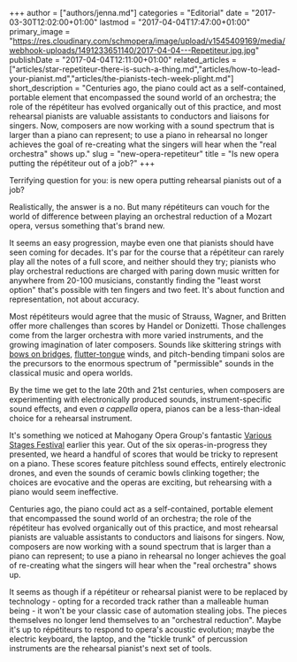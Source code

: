 +++
author = ["authors/jenna.md"]
categories = "Editorial"
date = "2017-03-30T12:02:00+01:00"
lastmod = "2017-04-04T17:47:00+01:00"
primary_image = "https://res.cloudinary.com/schmopera/image/upload/v1545409169/media/webhook-uploads/1491233651140/2017-04-04---Repetiteur.jpg.jpg"
publishDate = "2017-04-04T12:11:00+01:00"
related_articles = ["articles/star-repetiteur-there-is-such-a-thing.md","articles/how-to-lead-your-pianist.md","articles/the-pianists-tech-week-plight.md"]
short_description = "Centuries ago, the piano could act as a self-contained, portable element that encompassed the sound world of an orchestra; the role of the répétiteur has evolved organically out of this practice, and most rehearsal pianists are valuable assistants to conductors and liaisons for singers. Now, composers are now working with a sound spectrum that is larger than a piano can represent; to use a piano in rehearsal no longer achieves the goal of re-creating what the singers will hear when the &quot;real orchestra&quot; shows up."
slug = "new-opera-repetiteur"
title = "Is new opera putting the répétiteur out of a job?"
+++

Terrifying question for you: is new opera putting rehearsal pianists out of a job?

Realistically, the answer is a no. But many répétiteurs can vouch for the world of difference between playing an orchestral reduction of a Mozart opera, versus something that's brand new.

It seems an easy progression, maybe even one that pianists should have seen coming for decades. It's par for the course that a répétiteur can rarely play all the notes of a full score, and neither should they try; pianists who play orchestral reductions are charged with paring down music written for anywhere from 20-100 musicians, constantly finding the "least worst option" that's possible with ten fingers and two feet. It's about function and representation, not about accuracy.

Most répétiteurs would agree that the music of Strauss, Wagner, and Britten offer more challenges than scores by Handel or Donizetti. Those challenges come from the larger orchestra with more varied instruments, and the growing imagination of later composers. Sounds like skittering strings with [bows on bridges](https://www.merriam-webster.com/dictionary/sul%20ponticello), [flutter-tongue](https://en.wikipedia.org/wiki/Flutter-tonguing) winds, and pitch-bending timpani solos are the precursors to the enormous spectrum of "permissible" sounds in the classical music and opera worlds.

By the time we get to the late 20th and 21st centuries, when composers are experimenting with electronically produced sounds, instrument-specific sound effects, and even *a cappella* opera, pianos can be a less-than-ideal choice for a rehearsal instrument.

It's something we noticed at Mahogany Opera Group's fantastic [Various Stages Festival](/6-new-works-presented-at-various-stages-2017/) earlier this year. Out of the six operas-in-progress they presented, we heard a handful of scores that would be tricky to represent on a piano. These scores feature pitchless sound effects, entirely electronic drones, and even the sounds of ceramic bowls clinking together; the choices are evocative and the operas are exciting, but rehearsing with a piano would seem ineffective.

Centuries ago, the piano could act as a self-contained, portable element that encompassed the sound world of an orchestra; the role of the répétiteur has evolved organically out of this practice, and most rehearsal pianists are valuable assistants to conductors and liaisons for singers. Now, composers are now working with a sound spectrum that is larger than a piano can represent; to use a piano in rehearsal no longer achieves the goal of re-creating what the singers will hear when the "real orchestra" shows up.

It seems as though if a répétiteur or rehearsal pianist were to be replaced by technology - opting for a recorded track rather than a malleable human being - it won't be your classic case of automation stealing jobs. The pieces themselves no longer lend themselves to an "orchestral reduction". Maybe it's up to répétiteurs to respond to opera's acoustic evolution; maybe the electric keyboard, the laptop, and the "tickle trunk" of percussion instruments are the rehearsal pianist's next set of tools.
